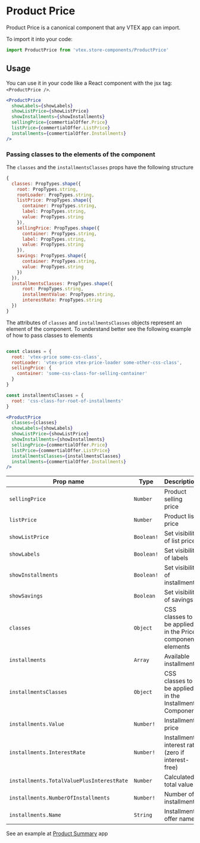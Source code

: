 # Product Price

Product Price is a canonical component that any VTEX app can import.

To import it into your code:

```js
import ProductPrice from 'vtex.store-components/ProductPrice'
```

## Usage

You can use it in your code like a React component with the jsx tag: `<ProductPrice />`.

```jsx
<ProductPrice
  showLabels={showLabels}
  showListPrice={showListPrice}
  showInstallments={showInstallments}
  sellingPrice={commertialOffer.Price}
  listPrice={commertialOffer.ListPrice}
  installments={commertialOffer.Installments}
/>
```

### Passing classes to the elements of the component
The `classes` and the `installmentsClasses` props have the following structure
```js
{
  classes: PropTypes.shape({
    root: PropTypes.string,
    rootLoader: PropTypes.string,
    listPrice: PropTypes.shape({
      container: PropTypes.string,
      label: PropTypes.string,
      value: PropTypes.string
    }),
    sellingPrice: PropTypes.shape({
      container: PropTypes.string,
      label: PropTypes.string,
      value: PropTypes.string
    }),
    savings: PropTypes.shape({
      container: PropTypes.string,
      value: PropTypes.string
    })
  }),
  installmentsClasses: PropTypes.shape({
      root: PropTypes.string,
      installmentValue: PropTypes.string,
      interestRate: PropTypes.string
  })
}
```
The attributes of `classes` and `installmentsClasses` objects represent an element of the component. To understand better see the following example of how to pass classes to elements
```jsx

const classes = {
  root: 'vtex-price some-css-class',
  rootLoader: 'vtex-price vtex-price-loader some-other-css-class',
  sellingPrice: {
    container: 'some-css-class-for-selling-container'
  }
}

const installmentsClasses = {
  root: 'css-class-for-root-of-installments'
}

<ProductPrice
  classes={classes}
  showLabels={showLabels}
  showListPrice={showListPrice}
  showInstallments={showInstallments}
  sellingPrice={commertialOffer.Price}
  listPrice={commertialOffer.ListPrice}
  installmentsClasses={installmentsClasses}
  installments={commertialOffer.Installments}
/>
```

| Prop name | Type | Description |
| --------- | ---- | ----------- |
| `sellingPrice` | `Number` | Product selling price |
| `listPrice` | `Number` | Product list price |
| `showListPrice` | `Boolean!` | Set visibility of list price |
| `showLabels` | `Boolean!` | Set visibility of labels |
| `showInstallments` | `Boolean!` | Set visibility of installments |
| `showSavings` | `Boolean` | Set visibility of savings |
| `classes` | `Object` | CSS classes to be applied in the Price component elements |
| `installments` | `Array` | Available installments |
| `installmentsClasses` | `Object` | CSS classes to be applied in the Installments Component |
| `installments.Value` | `Number!` | Installment price |
| `installments.InterestRate` | `Number!` | Installment interest rate (zero if interest-free) |
| `installments.TotalValuePlusInterestRate` | `Number` | Calculated total value |
| `installments.NumberOfInstallments` | `Number!` | Number of installments |
| `installments.Name` | `String` | Installment offer name |

See an example at [Product Summary](https://github.com/vtex-apps/product-summary) app
